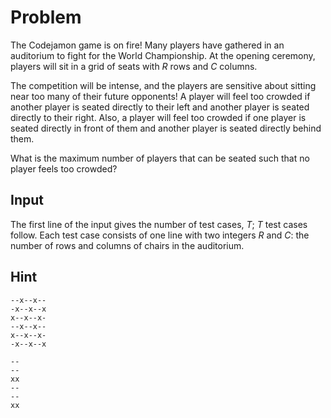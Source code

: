 # Problem

The Codejamon game is on fire! Many players have gathered in an auditorium to fight for the World Championship. At the opening ceremony, players will sit in a grid of seats with $R$ rows and $C$ columns.

The competition will be intense, and the players are sensitive about sitting near too many of their future opponents! A player will feel too crowded if another player is seated directly to their left and another player is seated directly to their right. Also, a player will feel too crowded if one player is seated directly in front of them and another player is seated directly behind them.

What is the maximum number of players that can be seated such that no player feels too crowded?

## Input

The first line of the input gives the number of test cases, $T$; $T$ test cases follow. Each test case consists of one line with two integers $R$ and $C$: the number of rows and columns of chairs in the auditorium.

## Hint

```text
--x--x--
-x--x--x
x--x--x-
--x--x--
x--x--x-
-x--x--x
```

```text
--
--
xx
--
--
xx
```
